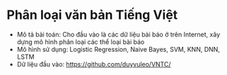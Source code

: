 # Phân loại văn bản Tiếng Việt
- Mô tả bài toán: Cho đầu vào là các dữ liệu bài báo ở trên Internet, xây dựng mô hình phân loại các thể loại bài báo
- Mô hình sử dụng: Logistic Regression, Naive Bayes, SVM, KNN, DNN, LSTM
- Dữ liệu đầu vào: https://github.com/duyvuleo/VNTC/
